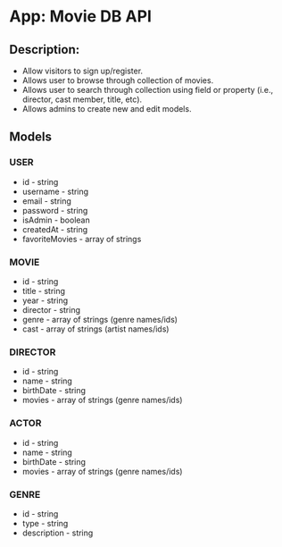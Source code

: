 # App: Movie DB API

## Description:

-   Allow visitors to sign up/register.
-   Allows user to browse through collection of movies.
-   Allows user to search through collection using field or property (i.e.,
    director, cast member, title, etc).
-   Allows admins to create new and edit models.

## Models

### USER

-   id - string
-   username - string
-   email - string
-   password - string
-   isAdmin - boolean
-   createdAt - string
-   favoriteMovies - array of strings

### MOVIE

-   id - string
-   title - string
-   year - string
-   director - string
-   genre - array of strings (genre names/ids)
-   cast - array of strings (artist names/ids)

### DIRECTOR

-   id - string
-   name - string
-   birthDate - string
-   movies - array of strings (genre names/ids)

### ACTOR

-   id - string
-   name - string
-   birthDate - string
-   movies - array of strings (genre names/ids)

### GENRE

-   id - string
-   type - string
-   description - string
